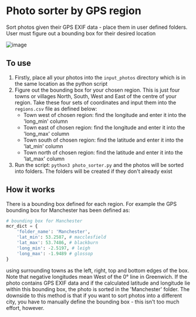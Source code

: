 # Photo sorter by GPS region
Sort photos given their GPS EXIF data - place them in user defined folders. User must figure out a bounding box for their desired location

![image](https://github.com/user-attachments/assets/035acc4e-6cc2-41b8-a5f3-9cf24e1badb5)


## To use
1. Firstly, place all your photos into the `input_photos` directory which is in the same location as the python script
3. Figure out the bounding box for your chosen region. This is just four towns or villages North, South, West and East of the centre of your region. Take these four sets of coordinates and input them into the `regions.csv` file as defined below:
    - Town west of chosen region: find the longitude and enter it into the 'long_min' column
    - Town east of chosen region: find the longitude and enter it into the 'long_max' column
    - Town south of chosen region: find the latitude and enter it into the 'lat_min' column
    - Town north of chosen region: find the latitude and enter it into the 'lat_max' column
2. Run the script: `python3 photo_sorter.py` and the photos will be sorted into folders. The folders will be created if they don't already exist

## How it works
There is a bounding box defined for each region. For example the GPS bounding box for Manchester has been defined as:
```python
# bounding box for Manchester
mcr_dict = {
    'folder_name': 'Manchester',
    'lat_min': 53.2587, # macclesfield
    'lat_max': 53.7486, # blackburn
    'long_min': -2.5197, # leigh
    'long_max': -1.9489 # glossop
}
```
using surrounding towns as the left, right, top and bottom edges of the box. Note that negative longitudes mean West of the 0° line in Greenwich. If the photo contains GPS EXIF data and if the calculated latitude and longitude lie within this bounding box, the photo is sorted in the 'Manchester' folder. The downside to this method is that if you want to sort photos into a different city, you have to manually define the bounding box - this isn't too much effort, however. 
